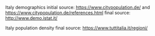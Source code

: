 Italy demographics
initial source: https://www.citypopulation.de/  and https://www.citypopulation.de/references.html
final source: http://www.demo.istat.it/

Italy population density
final source: https://www.tuttitalia.it/regioni/





